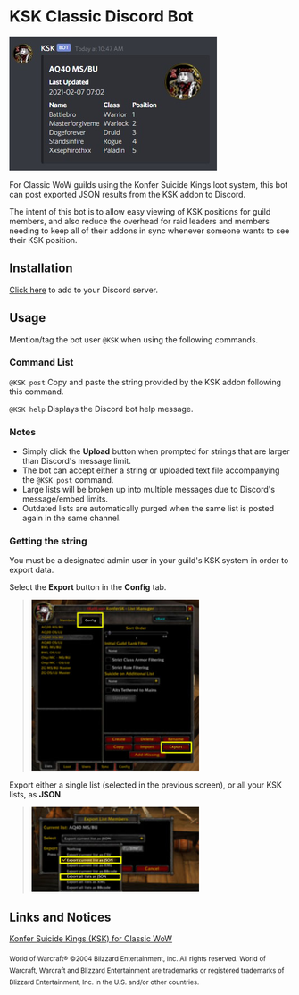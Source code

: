 # KSK Classic Discord Bot

![Example](images/ksk3.jpg)

For Classic WoW guilds using the Konfer Suicide Kings loot system, this bot can post exported JSON results from the KSK addon to Discord.

The intent of this bot is to allow easy viewing of KSK positions for guild members, and also reduce the overhead for raid leaders and members needing to keep all of their addons in sync whenever someone wants to see their KSK position.

## Installation
[Click here](https://discord.com/api/oauth2/authorize?client_id=807655262961532938&permissions=26624&scope=bot) to add to your Discord server.

## Usage

Mention/tag the bot user `@KSK` when using the following commands.

### Command List

`@KSK post` Copy and paste the string provided by the KSK addon following this command.

`@KSK help` Displays the Discord bot help message.

### Notes

* Simply click the **Upload** button when prompted for strings that are larger than Discord's message limit.
* The bot can accept either a string or uploaded text file accompanying the `@KSK post` command.
* Large lists will be broken up into multiple messages due to Discord's message/embed limits.
* Outdated lists are automatically purged when the same list is posted again in the same channel.

### Getting the string

You must be a designated admin user in your guild's KSK system in order to export data.

Select the **Export** button in the **Config** tab.

>![Instructions](images/ksk1.jpg)

Export either a single list (selected in the previous screen), or all your KSK lists, as **JSON**.

>![Instructions](images/ksk2.jpg)

## Links and Notices

[Konfer Suicide Kings (KSK) for Classic WoW](https://www.curseforge.com/wow/addons/ksk-classic)

<sub>World of Warcraft®
©2004 Blizzard Entertainment, Inc. All rights reserved. World of Warcraft, Warcraft and Blizzard Entertainment are trademarks or registered trademarks of Blizzard Entertainment, Inc. in the U.S. and/or other countries.</sub>
